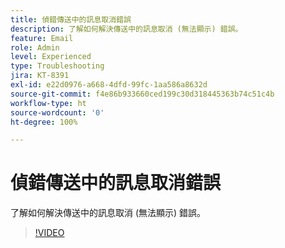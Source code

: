 ```yaml
---
title: 偵錯傳送中的訊息取消錯誤
description: 了解如何解決傳送中的訊息取消 (無法顯示) 錯誤。
feature: Email
role: Admin
level: Experienced
type: Troubleshooting
jira: KT-8391
exl-id: e22d0976-a668-4dfd-99fc-1aa586a8632d
source-git-commit: f4e86b933660ced199c30d318445363b74c51c4b
workflow-type: ht
source-wordcount: '0'
ht-degree: 100%

---
```


# 偵錯傳送中的訊息取消錯誤

了解如何解決傳送中的訊息取消 (無法顯示) 錯誤。

>[!VIDEO](https://video.tv.adobe.com/v/335895?quality=12&learn=on)
